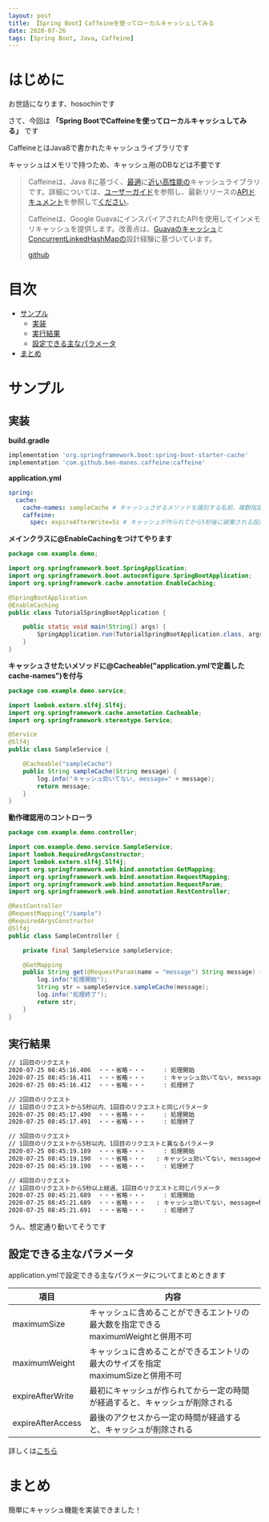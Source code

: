 ```yaml
---
layout: post
title: 【Spring Boot】Caffeineを使ってローカルキャッシュしてみる
date: 2020-07-26
tags: [Spring Boot, Java, Caffeine]
---
```


# はじめに

お世話になります、hosochinです

さて、今回は
**「Spring BootでCaffeineを使ってローカルキャッシュしてみる」**
です

CaffeineとはJava8で書かれたキャッシュライブラリです

キャッシュはメモリで持つため、キャッシュ用のDBなどは不要です

> Caffeineは、Java 8に基づく、[最適](https://github.com/ben-manes/caffeine/wiki/Efficiency)に[近い](https://github.com/ben-manes/caffeine/wiki/Efficiency)[高性能の](https://github.com/ben-manes/caffeine/wiki/Benchmarks)キャッシュライブラリです。詳細については、[ユーザーガイド](https://github.com/ben-manes/caffeine/wiki)を参照し、最新リリースの[APIドキュメント](http://www.javadoc.io/doc/com.github.ben-manes.caffeine/caffeine)を参照して[ください](https://github.com/ben-manes/caffeine/wiki)。
>
> Caffeineは、Google GuavaにインスパイアされたAPIを使用してインメモリキャッシュを提供します。改善点は、[Guavaのキャッシュ](https://github.com/google/guava/wiki/CachesExplained)と[ConcurrentLinkedHashMap](https://code.google.com/p/concurrentlinkedhashmap)[の](https://github.com/google/guava/wiki/CachesExplained)設計経験に基づいています。
>
> [github](https://github.com/ben-manes/caffeine)

# 目次

- [サンプル](#サンプル)
  - [実装](#実装)
  - [実行結果](#実行結果)
  - [設定できる主なパラメータ](#設定できる主なパラメータ)
- [まとめ](#まとめ)

# サンプル

## 実装

**build.gradle**

```gradle
implementation 'org.springframework.boot:spring-boot-starter-cache'
implementation 'com.github.ben-manes.caffeine:caffeine'
```

**application.yml**

```yaml
spring:
  cache:
    cache-names: sampleCache # キャッシュさせるメソッドを識別する名前、複数指定する場合はカンマつなぎでいける
    caffeine:
      spec: expireAfterWrite=5s # キャッシュが作られてから5秒後に破棄される設定、他にもミリ秒・分・時・日とか指定できる
```

**メインクラスに@EnableCachingをつけてやります**

```java
package com.example.demo;

import org.springframework.boot.SpringApplication;
import org.springframework.boot.autoconfigure.SpringBootApplication;
import org.springframework.cache.annotation.EnableCaching;

@SpringBootApplication
@EnableCaching
public class TutorialSpringBootApplication {

    public static void main(String[] args) {
        SpringApplication.run(TutorialSpringBootApplication.class, args);
    }
}
```

**キャッシュさせたいメソッドに@Cacheable("application.ymlで定義したcache-names")を付与**

```java
package com.example.demo.service;

import lombok.extern.slf4j.Slf4j;
import org.springframework.cache.annotation.Cacheable;
import org.springframework.stereotype.Service;

@Service
@Slf4j
public class SampleService {

    @Cacheable("sampleCache")
    public String sampleCache(String message) {
        log.info("キャッシュ効いてない, message=" + message);
        return message;
    }
}
```

**動作確認用のコントローラ**

```java
package com.example.demo.controller;

import com.example.demo.service.SampleService;
import lombok.RequiredArgsConstructor;
import lombok.extern.slf4j.Slf4j;
import org.springframework.web.bind.annotation.GetMapping;
import org.springframework.web.bind.annotation.RequestMapping;
import org.springframework.web.bind.annotation.RequestParam;
import org.springframework.web.bind.annotation.RestController;

@RestController
@RequestMapping("/sample")
@RequiredArgsConstructor
@Slf4j
public class SampleController {

    private final SampleService sampleService;

    @GetMapping
    public String get(@RequestParam(name = "message") String message) {
        log.info("処理開始");
        String str = sampleService.sampleCache(message);
        log.info("処理終了");
        return str;
    }
}
```

## 実行結果

```bash
// 1回目のリクエスト
2020-07-25 08:45:16.406  ・・・省略・・・     : 処理開始
2020-07-25 08:45:16.411  ・・・省略・・・     : キャッシュ効いてない, message=hello
2020-07-25 08:45:16.412  ・・・省略・・・     : 処理終了

// 2回目のリクエスト
// 1回目のリクエストから5秒以内、1回目のリクエストと同じパラメータ
2020-07-25 08:45:17.490  ・・・省略・・・     : 処理開始
2020-07-25 08:45:17.491  ・・・省略・・・     : 処理終了

// 3回目のリクエスト
// 1回目のリクエストから5秒以内、1回目のリクエストと異なるパラメータ
2020-07-25 08:45:19.189  ・・・省略・・・     : 処理開始
2020-07-25 08:45:19.190  ・・・省略・・・   : キャッシュ効いてない, message=HELLO
2020-07-25 08:45:19.190  ・・・省略・・・     : 処理終了

// 4回目のリクエスト
// 1回目のリクエストから5秒以上経過、1回目のリクエストと同じパラメータ
2020-07-25 08:45:21.689  ・・・省略・・・     : 処理開始
2020-07-25 08:45:21.689  ・・・省略・・・   : キャッシュ効いてない, message=hello
2020-07-25 08:45:21.691  ・・・省略・・・     : 処理終了
```

うん、想定通り動いてそうです

## 設定できる主なパラメータ

application.ymlで設定できる主なパラメータについてまとめときます

| **項目** | **内容** |
|---|---|
| maximumSize | キャッシュに含めることができるエントリの最大数を指定できる<br>maximumWeightと併用不可 |
| maximumWeight | キャッシュに含めることができるエントリの最大のサイズを指定<br>maximumSizeと併用不可 |
| expireAfterWrite | 最初にキャッシュが作られてから一定の時間が経過すると、キャッシュが削除される |
| expireAfterAccess | 最後のアクセスから一定の時間が経過すると、キャッシュが削除される |

詳しくは[こちら](https://www.javadoc.io/doc/com.github.ben-manes.caffeine/caffeine/latest/com/github/benmanes/caffeine/cache/Caffeine.html)

# まとめ

簡単にキャッシュ機能を実装できました！
